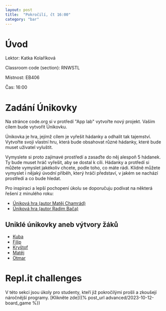```yaml
---
layout: post
title:  "Pokročilí, čt 16:00"
category: "bar"
--- 
```


# Úvod

Lektor: Katka Kolaříková

Classroom code (section): RNWSTL

Místnost: EB406

Čas: 16:00

# Zadání Únikovky
Na stránce code.org si v protředí "App lab" vytvořte nový projekt. Vaším cílem bude vytvořit Únikovku.

Únikovka je hra, jejímž cílem je vyřešit hádanky a odhalit tak tajemství. Vytvořte svoji vlastní hru, která bude obsahovat různé hádanky, které bude muset uživatel vyluštit. 

Vymyslete si proto zajímavé prostředí a zasaďte do něj alespoň 5 hádanek. Ty bude muset hráč vyřešit, aby se dostal k cíli. Hádanky a protředí si můžete vymyslet jakékoliv chcete, podle toho, co máte rádi. Klidně můžete vymyslet i nějaký úvodní příběh, který hráči představí, v jakém se nachází prostředí a co bude hledat.

Pro inspiraci a lepší pochopení úkolu se doporučuju podívat na některá řešení z minulého roku:
- [Úniková hra (autor Matěj Chamrád)](https://studio.code.org/projects/applab/JLlNAmd3VcM0ItZXYBR-TCnfL_wLoTK52etVfogTHfQ "Unikova hra (autor Matěj Chamrád)")
- [Úniková hra (autor Radim Bača)](https://studio.code.org/projects/applab/E80ueH72KM8WSqk1bvPrdwk1IPv1J36EEW_Xhum__Mo "Unikova hra")

## Uniklé únikovky aneb výtvory žáků

- [Kuba](https://studio.code.org/projects/applab/7XaWiKNxqFTl6FDNZKfFQiTTIEgT6uEYRpsThBNK57M)
- [Filip](https://studio.code.org/projects/applab/7XaWiKNxqFTl6FDNZKfFQoxFv2NyPCsBxfdDUODW3Ck)
- [Kryštof](https://studio.code.org/projects/applab/hFCHaNRHdH1gYjVzBrLrerCbJqEhKu_jLUodDdwr1PY)
- [Matěj](https://studio.code.org/projects/applab/RrDq0-NX7MlOfB9J4TiEEgwYCDO16D6X_jIAhDHrQK8)
- [Otmar](https://studio.code.org/projects/applab/kXs9VZtoJhIKdQ5rW349TctUTrPag38uLK62iPKXKSA)


# Repl.it challenges
V této sekci jsou úkoly pro studenty, kteří již pokročilými prošli a zkoušejí náročnější programy.
[Klikněte zde]({% post_url advanced/2023-10-12-board_game %})
